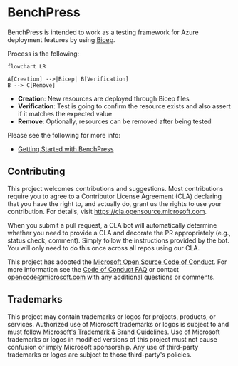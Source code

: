 # BenchPress

BenchPress is intended to work as a testing framework for Azure deployment features by using [Bicep](https://docs.microsoft.com/en-us/azure/azure-resource-manager/bicep/overview?tabs=bicep).

Process is the following:

```mermaid
flowchart LR

A[Creation] -->|Bicep| B[Verification]
B --> C[Remove]
```

- **Creation**: New resources are deployed through Bicep files
- **Verification**: Test is going to confirm the resource exists and also assert if it matches the expected value
- **Remove**: Optionally, resources can be removed after being tested

Please see the following for more info:

- [Getting Started with BenchPress](docs/getting_started.md)

## Contributing

This project welcomes contributions and suggestions.  Most contributions require you to agree to a
Contributor License Agreement (CLA) declaring that you have the right to, and actually do, grant us
the rights to use your contribution. For details, visit <https://cla.opensource.microsoft.com>.

When you submit a pull request, a CLA bot will automatically determine whether you need to provide
a CLA and decorate the PR appropriately (e.g., status check, comment). Simply follow the instructions
provided by the bot. You will only need to do this once across all repos using our CLA.

This project has adopted the [Microsoft Open Source Code of Conduct](https://opensource.microsoft.com/codeofconduct/).
For more information see the [Code of Conduct FAQ](https://opensource.microsoft.com/codeofconduct/faq/) or
contact [opencode@microsoft.com](mailto:opencode@microsoft.com) with any additional questions or comments.

## Trademarks

This project may contain trademarks or logos for projects, products, or services. Authorized use of Microsoft
trademarks or logos is subject to and must follow
[Microsoft's Trademark & Brand Guidelines](https://www.microsoft.com/en-us/legal/intellectualproperty/trademarks/usage/general).
Use of Microsoft trademarks or logos in modified versions of this project must not cause confusion or imply Microsoft sponsorship.
Any use of third-party trademarks or logos are subject to those third-party's policies.
